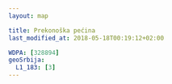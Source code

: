 ```yaml
---
layout: map

title: Prekonoška pećina
last_modified_at: 2018-05-18T00:19:12+02:00

WDPA: [328894]
geoSrbija:
  L1_183: [3]
---
```

